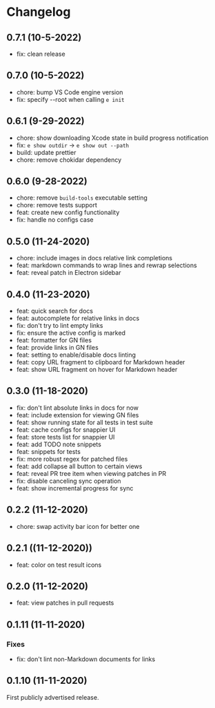 # Changelog

## 0.7.1 (10-5-2022)

* fix: clean release

## 0.7.0 (10-5-2022)

* chore: bump VS Code engine version
* fix: specify --root when calling `e init`

## 0.6.1 (9-29-2022)

* chore: show downloading Xcode state in build progress notification
* fix: `e show outdir` -> `e show out --path`
* build: update prettier
* chore: remove chokidar dependency

## 0.6.0 (9-28-2022)

* chore: remove `build-tools` executable setting
* chore: remove tests support
* feat: create new config functionality
* fix: handle no configs case

## 0.5.0 (11-24-2020)

* chore: include images in docs relative link completions
* feat: markdown commands to wrap lines and rewrap selections
* feat: reveal patch in Electron sidebar

## 0.4.0 (11-23-2020)

* feat: quick search for docs
* feat: autocomplete for relative links in docs
* fix: don't try to lint empty links
* fix: ensure the active config is marked
* feat: formatter for GN files
* feat: provide links in GN files
* feat: setting to enable/disable docs linting
* feat: copy URL fragment to clipboard for Markdown header
* feat: show URL fragment on hover for Markdown header

## 0.3.0 (11-18-2020)

* fix: don't lint absolute links in docs for now
* feat: include extension for viewing GN files
* feat: show running state for all tests in test suite
* feat: cache configs for snappier UI
* feat: store tests list for snappier UI
* feat: add TODO note snippets
* feat: snippets for tests
* fix: more robust regex for patched files
* feat: add collapse all button to certain views
* feat: reveal PR tree item when viewing patches in PR
* fix: disable canceling sync operation
* feat: show incremental progress for sync

## 0.2.2 (11-12-2020)

* chore: swap activity bar icon for better one

## 0.2.1 ((11-12-2020))

* feat: color on test result icons

## 0.2.0 (11-12-2020)

* feat: view patches in pull requests

## 0.1.11 (11-11-2020)

### Fixes

* fix: don't lint non-Markdown documents for links

## 0.1.10 (11-11-2020)

First publicly advertised release.
